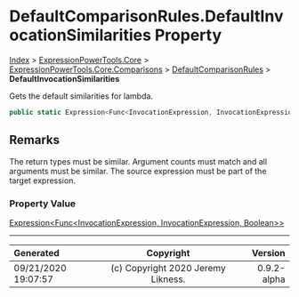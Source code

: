 ﻿# DefaultComparisonRules.DefaultInvocationSimilarities Property

[Index](../index.md) > [ExpressionPowerTools.Core](ExpressionPowerTools.Core.a.md) > [ExpressionPowerTools.Core.Comparisons](ExpressionPowerTools.Core.Comparisons.n.md) > [DefaultComparisonRules](ExpressionPowerTools.Core.Comparisons.DefaultComparisonRules.cs.md) > **DefaultInvocationSimilarities**

Gets the default similarities for lambda.

```csharp
public static Expression<Func<InvocationExpression, InvocationExpression, Boolean>> DefaultInvocationSimilarities { get; }
```

## Remarks

The return types must be similar. Argument counts must match and all arguments must be
            similar. The source expression must be part of the target expression.

### Property Value

 [Expression&lt;Func&lt;InvocationExpression, InvocationExpression, Boolean>>](https://docs.microsoft.com/dotnet/api/system.linq.expressions.expression-1) 


---

| Generated | Copyright | Version |
| :-- | :-: | --: |
| 09/21/2020 19:07:57 | (c) Copyright 2020 Jeremy Likness. | 0.9.2-alpha |
